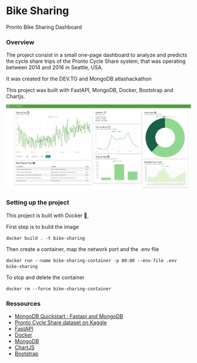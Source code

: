 # Bike Sharing 
Pronto Bike Sharing Dashboard

### Overview
The project consist in a small one-page dashboard to analyze and predicts the cycle share trips of the Pronto Cycle Share system, that was operating between 2014 and 2016 in Seattle, USA. 

It was created for the DEV.TO and MongoDB atlashackathon

This project was built with FastAPI, MongoDB, Docker, Bootstrap and Chartjs.

![screen](https://github.com/duranbe/bike-sharing/blob/main/img/snapshot.PNG?raw=true)

### Setting up the project
This project is built with Docker 🐋,

First step is to build the image 

```
docker build . -t bike-sharing
```

Then create a container, map the network port and the .env file

```
docker run --name bike-sharing-container -p 80:80 --env-file .env bike-sharing
```

To stop and delete the container

```
docker rm --force bike-sharing-container
```

### Ressources 

- [MongoDB Quickstart : Fastapi and MongoDB](mongodb.com/developer/quickstart/python-quickstart-fastapi/)
- [Pronto Cycle Share dataset on Kaggle](https://www.kaggle.com/pronto/cycle-share-dataset)
- [FastAPI](https://fastapi.tiangolo.com)
- [Docker](https://www.docker.com)
- [MongoDB](MongoDB.com)
- [ChartJS](https://www.chartjs.org)
- [Bootstrap](https://getbootstrap.com)
